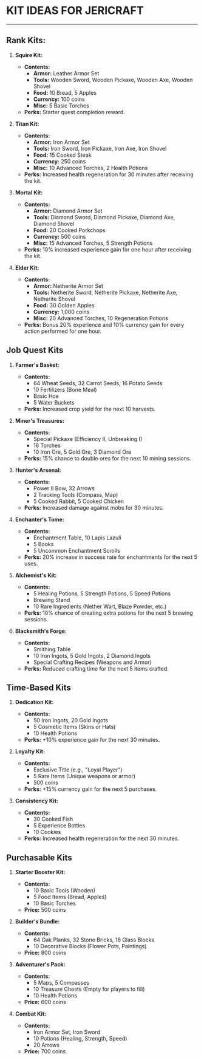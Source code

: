 
# KIT IDEAS FOR JERICRAFT
---

## Rank Kits:

1. **Squire Kit:**
    - **Contents:**
        - **Armor:** Leather Armor Set
        - **Tools:** Wooden Sword, Wooden Pickaxe, Wooden Axe, Wooden Shovel
        - **Food:** 10 Bread, 5 Apples
        - **Currency:** 100 coins
        - **Misc:** 5 Basic Torches
    - **Perks:** Starter quest completion reward.

2. **Titan Kit:**
    - **Contents:**
        - **Armor:** Iron Armor Set
        - **Tools:** Iron Sword, Iron Pickaxe, Iron Axe, Iron Shovel
        - **Food:** 15 Cooked Steak
        - **Currency:** 250 coins
        - **Misc:** 10 Advanced Torches, 2 Health Potions
    - **Perks:** Increased health regeneration for 30 minutes after receiving the kit.

3. **Mortal Kit:**
    - **Contents:**
        - **Armor:** Diamond Armor Set
        - **Tools:** Diamond Sword, Diamond Pickaxe, Diamond Axe, Diamond Shovel
        - **Food:** 20 Cooked Porkchops
        - **Currency:** 500 coins
        - **Misc:** 15 Advanced Torches, 5 Strength Potions
    - **Perks:** 10% increased experience gain for one hour after receiving the kit.

4. **Elder Kit:**
    - **Contents:**
        - **Armor:** Netherite Armor Set
        - **Tools:** Netherite Sword, Netherite Pickaxe, Netherite Axe, Netherite Shovel
        - **Food:** 30 Golden Apples
        - **Currency:** 1,000 coins
        - **Misc:** 20 Advanced Torches, 10 Regeneration Potions
    - **Perks:** Bonus 20% experience and 10% currency gain for every action performed for one hour.

## Job Quest Kits

1. **Farmer's Basket:**
    - **Contents:**
        - 64 Wheat Seeds, 32 Carrot Seeds, 16 Potato Seeds
        - 10 Fertilizers (Bone Meal)
        - Basic Hoe
        - 5 Water Buckets
    - **Perks:** Increased crop yield for the next 10 harvests.

2. **Miner's Treasures:**
    - **Contents:**
        - Special Pickaxe (Efficiency II, Unbreaking I)
        - 16 Torches
        - 10 Iron Ore, 5 Gold Ore, 3 Diamond Ore
    - **Perks:** 15% chance to double ores for the next 10 mining sessions.

3. **Hunter's Arsenal:**
    - **Contents:**
        - Power II Bow, 32 Arrows
        - 2 Tracking Tools (Compass, Map)
        - 5 Cooked Rabbit, 5 Cooked Chicken
    - **Perks:** Increased damage against mobs for 30 minutes.

4. **Enchanter's Tome:**
    - **Contents:**
        - Enchantment Table, 10 Lapis Lazuli
        - 5 Books
        - 5 Uncommon Enchantment Scrolls
    - **Perks:** 20% increase in success rate for enchantments for the next 5 uses.

5. **Alchemist's Kit:**
    - **Contents:**
        - 5 Healing Potions, 5 Strength Potions, 5 Speed Potions
        - Brewing Stand
        - 10 Rare Ingredients (Nether Wart, Blaze Powder, etc.)
    - **Perks:** 10% chance of creating extra potions for the next 5 brewing sessions.

6. **Blacksmith's Forge:**
    - **Contents:**
        - Smithing Table
        - 10 Iron Ingots, 5 Gold Ingots, 2 Diamond Ingots
        - Special Crafting Recipes (Weapons and Armor)
    - **Perks:** Reduced crafting time for the next 5 items crafted.

## Time-Based Kits

1. **Dedication Kit:**
    - **Contents:**
        - 50 Iron Ingots, 20 Gold Ingots
        - 5 Cosmetic Items (Skins or Hats)
        - 10 Health Potions
    - **Perks:** +10% experience gain for the next 30 minutes.

2. **Loyalty Kit:**
    - **Contents:**
        - Exclusive Title (e.g., "Loyal Player")
        - 5 Rare Items (Unique weapons or armor)
        - 500 coins
    - **Perks:** +15% currency gain for the next 5 purchases.

3. **Consistency Kit:**
    - **Contents:**
        - 30 Cooked Fish
        - 5 Experience Bottles
        - 10 Cookies
    - **Perks:** Increased health regeneration for the next 30 minutes.

## Purchasable Kits

1. **Starter Booster Kit:**
    - **Contents:**
        - 10 Basic Tools (Wooden)
        - 5 Food Items (Bread, Apples)
        - 10 Basic Torches
    - **Price:** 500 coins

2. **Builder's Bundle:**
    - **Contents:**
        - 64 Oak Planks, 32 Stone Bricks, 16 Glass Blocks
        - 10 Decorative Blocks (Flower Pots, Paintings)
    - **Price:** 800 coins

3. **Adventurer's Pack:**
    - **Contents:**
        - 5 Maps, 5 Compasses
        - 10 Treasure Chests (Empty for players to fill)
        - 10 Health Potions
    - **Price:** 600 coins

4. **Combat Kit:**
    - **Contents:**
        - Iron Armor Set, Iron Sword
        - 10 Potions (Healing, Strength, Speed)
        - 20 Arrows
    - **Price:** 700 coins